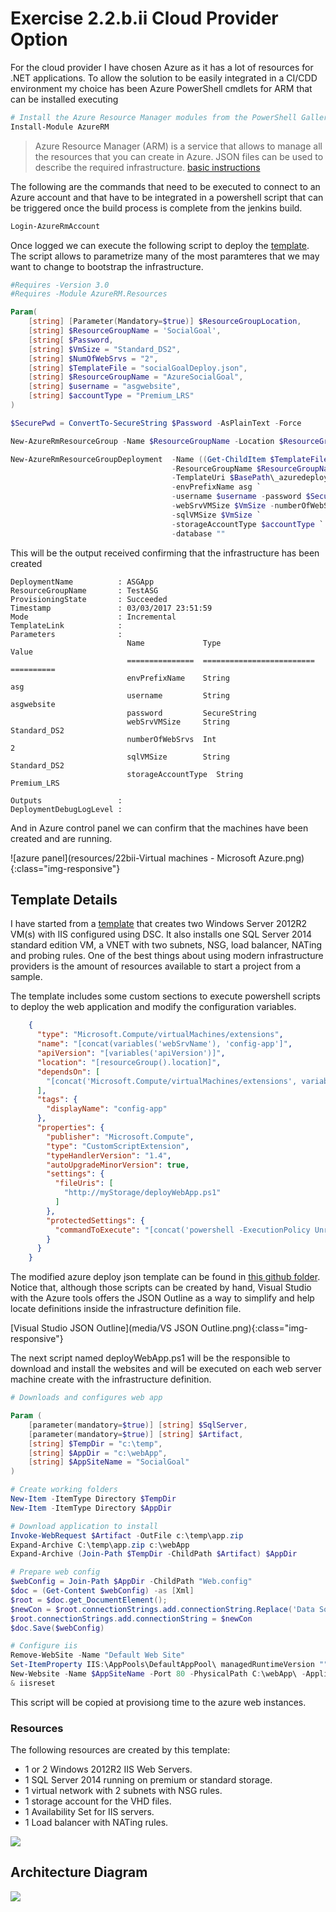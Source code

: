 # Exercise 2.2.b.ii Cloud Provider Option

For the cloud provider I have chosen Azure as it has a lot of resources for .NET applications. To allow the solution to be easily integrated in a CI/CDD environment my choice has been Azure PowerShell cmdlets for ARM that can be installed executing

```powershell
# Install the Azure Resource Manager modules from the PowerShell Gallery
Install-Module AzureRM
```

>Azure Resource Manager (ARM) is a service that allows to manage all the resources that you can create in Azure. JSON files can be used to describe the required infrastructure. [basic instructions](https://docs.microsoft.com/en-us/powershell/azureps-cmdlets-docs/)

The following are the commands that need to be executed to connect to an Azure account and that have to be integrated in a powershell script that can be triggered once the build process is complete from the jenkins build.

```powershell
Login-AzureRmAccount
```

Once logged we can execute the following script to deploy the [template](azure/socialGoalDeploy.json). The script allows to parametrize many of the most paramteres that we may want to change to bootstrap the infrastructure.

```powershell
#Requires -Version 3.0
#Requires -Module AzureRM.Resources

Param(
    [string] [Parameter(Mandatory=$true)] $ResourceGroupLocation,
    [string] $ResourceGroupName = 'SocialGoal',
    [string[ $Password,
    [string] $VmSize = "Standard_DS2",
    [string] $NumOfWebSrvs = "2",
    [string] $TemplateFile = "socialGoalDeploy.json",
    [string] $ResourceGroupName = "AzureSocialGoal",
    [string] $username = "asgwebsite",
    [string] $accountType = "Premium_LRS"
)

$SecurePwd = ConvertTo-SecureString $Password -AsPlainText -Force

New-AzureRmResourceGroup -Name $ResourceGroupName -Location $ResourceGroupLocation -Verbose -Force -ErrorAction Stop

New-AzureRmResourceGroupDeployment  -Name ((Get-ChildItem $TemplateFile).BaseName + '-' + ((Get-Date).ToUniversalTime()).ToString('MMdd-HHmm')) `
                                    -ResourceGroupName $ResourceGroupName `
                                    -TemplateUri $BasePath\_azuredeploy.json `
                                    -envPrefixName asg `
                                    -username $username -password $SecurePwd `
                                    -webSrvVMSize $VmSize -numberOfWebSrvs $NumOfWebSrvs `
                                    -sqlVMSize $VmSize `
                                    -storageAccountType $accountType `
                                    -database ""
```

This will be the output received confirming that the infrastructure has been created

```
DeploymentName          : ASGApp
ResourceGroupName       : TestASG
ProvisioningState       : Succeeded
Timestamp               : 03/03/2017 23:51:59
Mode                    : Incremental
TemplateLink            :
Parameters              :
                          Name             Type                       Value
                          ===============  =========================  ==========
                          envPrefixName    String                     asg
                          username         String                     asgwebsite
                          password         SecureString
                          webSrvVMSize     String                     Standard_DS2
                          numberOfWebSrvs  Int                        2
                          sqlVMSize        String                     Standard_DS2
                          storageAccountType  String                     Premium_LRS

Outputs                 :
DeploymentDebugLogLevel :
```

And in Azure control panel we can confirm that the machines have been created and are running.

![azure panel](resources/22bii-Virtual machines - Microsoft Azure.png){:class="img-responsive"}

## Template Details

I have started from a [template](https://azure.microsoft.com/en-us/resources/templates/iis-2vm-sql-1vm/) that creates two Windows Server 2012R2 VM(s) with IIS configured using DSC. It also installs one SQL Server 2014 standard edition VM, a VNET with two subnets, NSG, load balancer, NATing and probing rules. One of the best things about using modern infrastructure providers is the amount of resources available to start a project from a sample.

The template includes some custom sections to execute powershell scripts to deploy the web application and modify the configuration variables. 

```json
    {
      "type": "Microsoft.Compute/virtualMachines/extensions",
      "name": "[concat(variables('webSrvName'), 'config-app']",
      "apiVersion": "[variables('apiVersion')]",
      "location": "[resourceGroup().location]",
      "dependsOn": [
        "[concat('Microsoft.Compute/virtualMachines/extensions', variables('webSrvName'), copyindex(),'/', variables('vmExtensionName'))]"
      ],
      "tags": {
        "displayName": "config-app"
      },
      "properties": {
        "publisher": "Microsoft.Compute",
        "type": "CustomScriptExtension",
        "typeHandlerVersion": "1.4",
        "autoUpgradeMinorVersion": true,
        "settings": {
          "fileUris": [
            "http://myStorage/deployWebApp.ps1"
          ]
        },
        "protectedSettings": {
          "commandToExecute": "[concat('powershell -ExecutionPolicy Unrestricted -File deployWebApp.ps1 -sqlserver ',variables('sqlPublicIP'))]"
        }
      }
    }
```

The modified azure deploy json template can be found in [this github folder](azure/socialGoalDeploy.json). Notice that, although those scripts can be created by hand, Visual Studio with the Azure tools offers the JSON Outline as a way to simplify and help locate definitions inside the infrastructure definition file.

[Visual Studio JSON Outline](media/VS JSON Outline.png){:class="img-responsive"}

The next script named deployWebApp.ps1 will be the responsible to download and install the websites and will be executed on each web server machine create with the infrastructure definition.

```powershell
# Downloads and configures web app

Param (
    [parameter(mandatory=$true)] [string] $SqlServer,
    [parameter(mandatory=$true)] [string] $Artifact,
    [string] $TempDir = "c:\temp",
    [string] $AppDir = "c:\webApp",
    [string] $AppSiteName = "SocialGoal"
)

# Create working folders
New-Item -ItemType Directory $TempDir
New-Item -ItemType Directory $AppDir

# Download application to install
Invoke-WebRequest $Artifact -OutFile c:\temp\app.zip
Expand-Archive C:\temp\app.zip c:\webApp
Expand-Archive (Join-Path $TempDir -ChildPath $Artifact) $AppDir

# Prepare web config
$webConfig = Join-Path $AppDir -ChildPath "Web.config"
$doc = (Get-Content $webConfig) -as [Xml]
$root = $doc.get_DocumentElement();
$newCon = $root.connectionStrings.add.connectionString.Replace('Data Source=.\','Data Source=$SqlServer');
$root.connectionStrings.add.connectionString = $newCon
$doc.Save($webConfig)

# Configure iis
Remove-WebSite -Name "Default Web Site"
Set-ItemProperty IIS:\AppPools\DefaultAppPool\ managedRuntimeVersion ""
New-Website -Name $AppSiteName -Port 80 -PhysicalPath C:\webApp\ -ApplicationPool DefaultAppPool
& iisreset

```

This script will be copied at provisiong time to the azure web instances.

### Resources

The following resources are created by this template:

- 1 or 2 Windows 2012R2 IIS Web Servers.
- 1 SQL Server 2014 running on premium or standard storage.
- 1 virtual network with 2 subnets with NSG rules.
- 1 storage account for the VHD files.
- 1 Availability Set for IIS servers.
- 1 Load balancer with NATing rules.

<img src="https://raw.githubusercontent.com/Azure/azure-quickstart-templates/master/iis-2vm-sql-1vm/images/resources.png" />

## Architecture Diagram
<img src="https://raw.githubusercontent.com/Azure/azure-quickstart-templates/master/iis-2vm-sql-1vm/images/architecture.png" />

